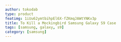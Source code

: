 ```yaml
---
author: tokodab
type: product
featimg: 1iUu62ymtbihpEl6X-fZKmqJAWtYNKv3p
title: To Kill a Mockingbird Samsung Galaxy S9 Case
tags: [samsung, galaxy, s9]
category: [samsung]
---
```

